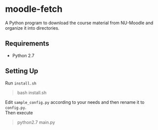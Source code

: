 # moodle-fetch
A Python program to download the course material from NU-Moodle and organize it into directories.

## Requirements
- Python 2.7

## Setting Up
Run `install.sh`
> bash install.sh

Edit `sample_config.py` according to your needs and then rename it to `config.py`.  
Then execute
> python2.7 main.py
